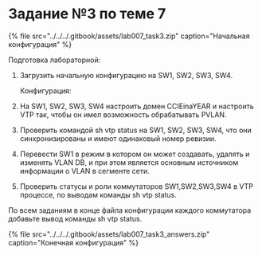 # Задание №3 по теме 7

{% file src="../../../.gitbook/assets/lab007\_task3.zip" caption="Начальная конфигурация" %}

Подготовка лабораторной:

1. Загрузить начальную конфигурацию на SW1, SW2, SW3, SW4.

      Конфигурация:

1. На SW1, SW2, SW3, SW4 настроить домен CCIEinaYEAR и настроить VTP так, чтобы он имел возможность обрабатывать PVLAN.
2. Проверить командой sh vtp status на SW1, SW2, SW3, SW4, что они синхронизированы и имеют одинаковый номер ревизии.
3. Перевести SW1 в режим в котором он может создавать, удалять и изменять VLAN DB, и при этом является основным источником информации о VLAN в сегменте сети.
4. Проверить статусы и роли коммутаторов SW1,SW2,SW3,SW4 в VTP процессе, по выводам команды sh vtp status.

По всем заданиям в конце файла конфигурации каждого коммутатора  добавьте вывод команды sh vtp status.  
  


{% file src="../../../.gitbook/assets/lab007\_task3\_answers.zip" caption="Конечная конфигурация" %}


